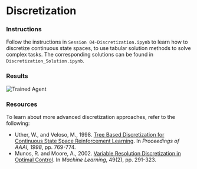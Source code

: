 [//]: # (Image References)

[image1]: https://user-images.githubusercontent.com/10624937/42135605-ba0e5f2c-7d12-11e8-9578-86d74e0976f8.gif "Trained Agent"

# Discretization

### Instructions

Follow the instructions in `Session 04-Discretization.ipynb` to learn how to discretize continuous state spaces, to use tabular solution methods to solve complex tasks. The corresponding solutions can be found in `Discretization_Solution.ipynb`.

### Results

![Trained Agent][image1]

### Resources

To learn about more advanced discretization approaches, refer to the following:

- Uther, W., and Veloso, M., 1998. [Tree Based Discretization for Continuous State Space Reinforcement Learning](http://www.cs.cmu.edu/~mmv/papers/will-aaai98.pdf). In _Proceedings of AAAI, 1998_, pp. 769-774.
- Munos, R. and Moore, A., 2002. [Variable Resolution Discretization in Optimal Control](https://link.springer.com/content/pdf/10.1023%2FA%3A1017992615625.pdf). In _Machine Learning_, 49(2), pp. 291-323.
